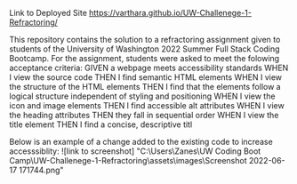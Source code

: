 Link to Deployed Site https://varthara.github.io/UW-Challenege-1-Refractoring/

This repository contains the solution to a refractoring assignment given to students of the University of Washington 2022 Summer Full Stack Coding Bootcamp. 
For the assignment, students were asked to meet the folowing acceptance criteria:
GIVEN a webpage meets accessibility standards 
WHEN I view the source code 
THEN I find semantic HTML elements 
WHEN I view the structure of the HTML elements 
THEN I find that the elements follow a logical structure independent of styling and positioning 
WHEN I view the icon and image elements 
THEN I find accessible alt attributes 
WHEN I view the heading attributes 
THEN they fall in sequential order 
WHEN I view the title element 
THEN I find a concise, descriptive titl



Below is an example of a change added to the existing code to increase accesssiblity:
![link to screenshot] "C:\Users\Zanes\UW Coding Boot Camp\UW-Challenege-1-Refractoring\assets\images\Screenshot 2022-06-17 171744.png"